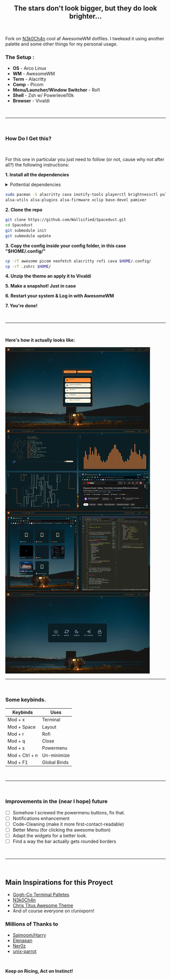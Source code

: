 <h2 align='center'>
  The stars don't look bigger, but they do look brighter...
</h2>

<br>

Fork on [N3k0Ch4n](https://github.com/N3k0Ch4n/) cool af AwesomeWM dotfiles. I twekead it using another palette and some other things for my personal usage. 

### The Setup :

- **OS** - Arco Linux
- **WM**   - AwesomeWM
- **Term**  - Alacritty
- **Comp**  - Picom
- **Menu/Launcher/Window Switcher** - Rofi
- **Shell** - Zsh w/ Powerlevel10k
- **Browser** - Vivaldi 

<br>

---

<br>

### How Do I Get this?

<br>

For this one in particular you just need to follow (or not, cause why not after all?) the following instructions:

**1. Install all the dependencies**

<details close><summary>Pottential dependencies</summary>
  
  - [awesome-git](https://aur.archlinux.org/packages/awesome-git)
  - inotify-tools
  - playerctl
  - brightnessctl
  - pulseaudio
  - network-manager
  - JetBrains Font
  - neofetch
  - zsh
  - alacritty
  - cava
  - betterlockscreen
  - flameshot
  - Vivaldi
  - [powerlevel10k](https://github.com/romkatv/powerlevel10k)


<br>

And some others both me and the creator don't remember, for now, just give us some time. If you want to change the programs, check the apps.lua file!

  
</details>

```sh
sudo pacman -S alacritty cava inotify-tools playerctl brightnessctl pulseaudio networkmanager \
alsa-utils alsa-plugins alsa-firmware xclip base-devel pamixer
```

**2. Clone the repo**

```sh
git clone https://github.com/Wallsified/Spacedust.git
cd Spacedust
git submodule init
git submodule update
```

**3. Copy the config inside your config folder, in this case "$HOME/.config/"**

```sh
cp -rf awesome picom neofetch alacritty rofi cava $HOME/.config/
cp -rf .zshrc $HOME/

```
**4. Unzip the theme an apply it to Vivaldi**

**5. Make a snapshot! Just in case**

**6. Restart your system & Log in with AwesomeWM**

**7. You're done!**

<br>

---

<br>

**Here's how it actually looks like:**

<img widht="300px" src="https://github.com/Wallsified/Spacedust/blob/main/.github/Full_Spacedust.jpg">

---

<br>

### Some keybinds.

| Keybinds    | Uses     |
| ----------- | -------- |
| Mod + x     | Terminal |
| Mod + Space | Layout   |
| Mod + r     | Rofi     |
| Mod + q     | Close    |
| Mod + s     | Powermenu|
| Mod + Ctrl + n | Un-minimize |
| Mod + F1    | Global Binds   |

<br>

---

<br>

### Improvements in the (near I hope) future

- [ ] Somehow I screwed the powermenu buttons, fix that.  
- [ ] Notifications enhancement
- [ ] Code-Cleaning (make it more first-contact-readable)
- [ ] Better Menu (for clicking the awesome button)
- [ ] Adapt the widgets for a better look.
- [ ] Find a way the bar actually gets rounded borders

<br>

---

<br>

## Main Inspirations for this Proyect

- [Gogh-Co Terminal Palletes](https://github.com/Gogh-Co/Gogh)
- [N3k0Ch4n](https://github.com/N3k0Ch4n/)
- [Chris Titus Awesome Theme](https://github.com/ChrisTitusTech/titus-awesome)
- And of course everyone on r/unixporn!

### Millions of Thanks to 

- [Saimoom/Harry](https://github.com/saimoomedits/dotfiles)
- [Elenapan](https://github.com/elenapan/dotfiles)
- [Ner0z](https://github.com/ner0z/dotfiles)
- [unix-parrot](https://github.com/unix-parrot)

<br>

**Keep on Ricing, Act on Instinct!**
